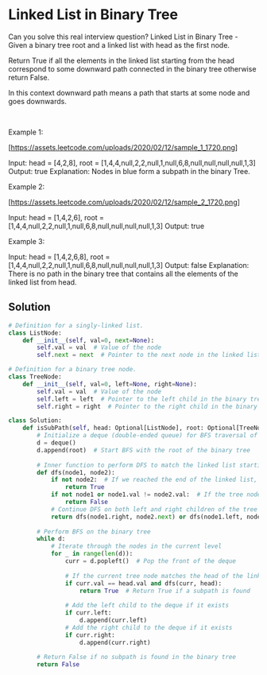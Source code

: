 # Linked List in Binary Tree

Can you solve this real interview question? Linked List in Binary Tree - Given a binary tree root and a linked list with head as the first node. 

Return True if all the elements in the linked list starting from the head correspond to some downward path connected in the binary tree otherwise return False.

In this context downward path means a path that starts at some node and goes downwards.

 

Example 1:

[https://assets.leetcode.com/uploads/2020/02/12/sample_1_1720.png]


Input: head = [4,2,8], root = [1,4,4,null,2,2,null,1,null,6,8,null,null,null,null,1,3]
Output: true
Explanation: Nodes in blue form a subpath in the binary Tree.  


Example 2:

[https://assets.leetcode.com/uploads/2020/02/12/sample_2_1720.png]


Input: head = [1,4,2,6], root = [1,4,4,null,2,2,null,1,null,6,8,null,null,null,null,1,3]
Output: true


Example 3:


Input: head = [1,4,2,6,8], root = [1,4,4,null,2,2,null,1,null,6,8,null,null,null,null,1,3]
Output: false
Explanation: There is no path in the binary tree that contains all the elements of the linked list from head.

## Solution
```py
# Definition for a singly-linked list.
class ListNode:
    def __init__(self, val=0, next=None):
        self.val = val  # Value of the node
        self.next = next  # Pointer to the next node in the linked list

# Definition for a binary tree node.
class TreeNode:
    def __init__(self, val=0, left=None, right=None):
        self.val = val  # Value of the node
        self.left = left  # Pointer to the left child in the binary tree
        self.right = right  # Pointer to the right child in the binary tree

class Solution:
    def isSubPath(self, head: Optional[ListNode], root: Optional[TreeNode]) -> bool:
        # Initialize a deque (double-ended queue) for BFS traversal of the binary tree
        d = deque()
        d.append(root)  # Start BFS with the root of the binary tree
        
        # Inner function to perform DFS to match the linked list starting from any tree node
        def dfs(node1, node2):
            if not node2:  # If we reached the end of the linked list, return True
                return True
            if not node1 or node1.val != node2.val:  # If the tree node is null or values do not match, return False
                return False
            # Continue DFS on both left and right children of the tree and next node in the linked list
            return dfs(node1.right, node2.next) or dfs(node1.left, node2.next)
        
        # Perform BFS on the binary tree
        while d:
            # Iterate through the nodes in the current level
            for _ in range(len(d)):
                curr = d.popleft()  # Pop the front of the deque
                
                # If the current tree node matches the head of the linked list and the linked list can be matched using DFS
                if curr.val == head.val and dfs(curr, head):
                    return True  # Return True if a subpath is found
                
                # Add the left child to the deque if it exists
                if curr.left:
                    d.append(curr.left)
                # Add the right child to the deque if it exists
                if curr.right:
                    d.append(curr.right)
        
        # Return False if no subpath is found in the binary tree
        return False

```
